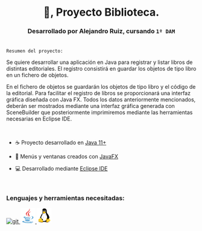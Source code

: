 <h1 align="center">👋, Proyecto Biblioteca.</h1>
<h3 align="center">Desarrollado por Alejandro Ruiz, cursando <code>1º DAM</code></h3>
<br>
<code>Resumen del proyecto:</code>
<p>Se quiere desarrollar una aplicación en Java para registrar y listar libros de distintas editoriales. El registro consistirá en guardar los objetos de tipo libro en un fichero de objetos.</p>
<p>En el fichero de objetos se guardarán los objetos de tipo libro y el código de la editorial. Para facilitar el registro de libros se proporcionará una interfaz gráfica diseñada con Java FX. Todos los datos anteriormente mencionados, deberán ser mostrados mediante una interfaz gráfica generada con SceneBuilder que posteriormente imprimiremos mediante las herramientas necesarias en Eclipse IDE.</p>
<br>

- ☕️ Proyecto desarrollado en [Java 11+](https://www.java.com/es/)

- 🧠 Menús y ventanas creados con [JavaFX](https://openjfx.io/)

- 💻 Desarrollado mediante [Eclipse IDE](https://www.eclipse.org/downloads/)


<br>
<h3 align="left">Lenguajes y herramientas necesitadas:</h3>
<p align="left"> <a href="https://git-scm.com/" target="_blank" rel="noreferrer"> <img src="https://www.vectorlogo.zone/logos/git-scm/git-scm-icon.svg" alt="git" width="40" height="40"/> </a> <a href="https://www.java.com" target="_blank" rel="noreferrer"> <img src="https://raw.githubusercontent.com/devicons/devicon/master/icons/java/java-original.svg" alt="java" width="40" height="40"/> </a> <a href="https://www.linux.org/" target="_blank" rel="noreferrer"> <img src="https://raw.githubusercontent.com/devicons/devicon/master/icons/linux/linux-original.svg" alt="linux" width="40" height="40"/> </a> </p>
